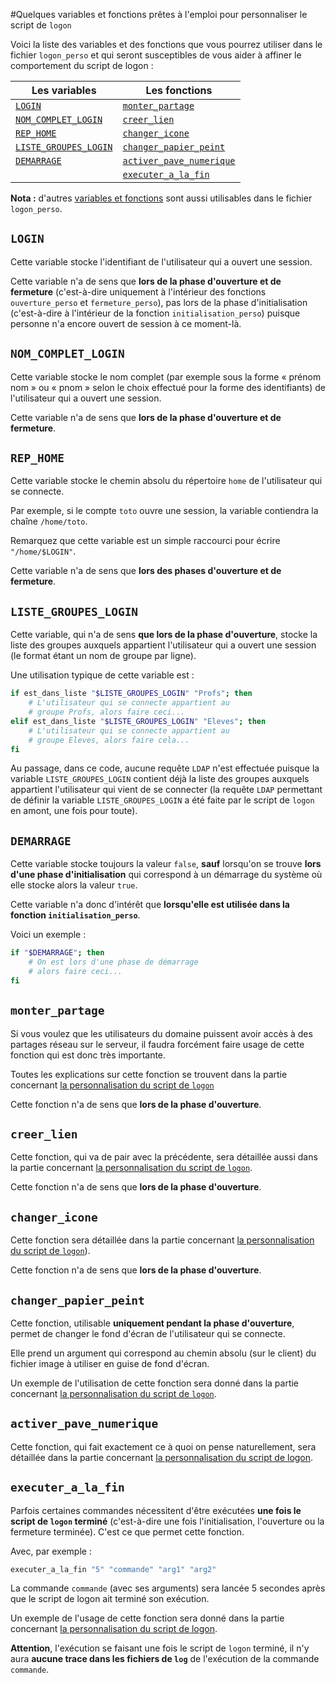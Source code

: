 #Quelques variables et fonctions prêtes à l'emploi pour personnaliser le script de `logon`

Voici la liste des variables et des fonctions que vous pourrez utiliser dans le fichier `logon_perso` et qui seront susceptibles de vous aider à affiner le comportement du script de logon :


 **Les variables**                                    | **Les fonctions**
------------------------------------------------------|--------------------------------------------------------
  [`LOGIN`](#login)                                   |  [`monter_partage`](#monter_partage)
  [`NOM_COMPLET_LOGIN`](#nom_complet_login)           |  [`creer_lien`](#creer_lien)
  [`REP_HOME`](#rep_home)                             |  [`changer_icone`](#changer_icone)
  [`LISTE_GROUPES_LOGIN`](#liste_groupes_login)       |  [`changer_papier_peint`](#changer_papier_peint)
  [`DEMARRAGE`](#demarrage)                           |  [`activer_pave_numerique`](#activer_pave_numerique)
                                                      |  [`executer_a_la_fin`](#executer_a_la_fin)

**Nota :** d'autres [variables et fonctions](variables_fonctions.md) sont aussi utilisables dans le fichier `logon_perso`.


## `LOGIN`

Cette variable stocke l'identifiant de l'utilisateur qui a ouvert une session.

Cette variable n'a de sens que **lors de la phase d'ouverture et de fermeture** (c'est-à-dire uniquement à l'intérieur des fonctions `ouverture_perso` et `fermeture_perso`), pas lors de la phase d'initialisation (c'est-à-dire à l'intérieur de la fonction `initialisation_perso`) puisque personne n'a encore ouvert de session à ce moment-là.


## `NOM_COMPLET_LOGIN`

Cette variable stocke le nom complet (par exemple sous la forme « prénom nom » ou « pnom » selon le choix effectué pour la forme des identifiants) de l'utilisateur qui a ouvert une session.

Cette variable n'a de sens que **lors de la phase d'ouverture et de fermeture**.


## `REP_HOME`

Cette variable stocke le chemin absolu du répertoire `home` de l'utilisateur qui se connecte.

Par exemple, si le compte `toto` ouvre une session, la variable contiendra la chaîne `/home/toto`.

Remarquez que cette variable est un simple raccourci pour écrire `"/home/$LOGIN"`.

Cette variable n'a de sens que **lors des phases d'ouverture et de fermeture**.


## `LISTE_GROUPES_LOGIN`

Cette variable, qui n'a de sens **que lors de la phase d'ouverture**, stocke la
liste des groupes auxquels appartient l'utilisateur qui a ouvert une session (le
format étant un nom de groupe par ligne).

Une utilisation typique de cette variable est :
```sh
if est_dans_liste "$LISTE_GROUPES_LOGIN" "Profs"; then
    # L'utilisateur qui se connecte appartient au
    # groupe Profs, alors faire ceci...
elif est_dans_liste "$LISTE_GROUPES_LOGIN" "Eleves"; then
    # L'utilisateur qui se connecte appartient au
    # groupe Eleves, alors faire cela...
fi
```

Au passage, dans ce code, aucune requête `LDAP` n'est effectuée puisque la
variable `LISTE_GROUPES_LOGIN` contient déjà la liste des groupes auxquels
appartient l'utilisateur qui vient de se connecter (la requête `LDAP` permettant de définir la variable `LISTE_GROUPES_LOGIN` a été faite par le script de `logon` en amont, une fois pour toute).


## `DEMARRAGE`

Cette variable stocke toujours la valeur `false`, **sauf** lorsqu'on se trouve **lors d'une phase d'initialisation** qui correspond à un démarrage du système où elle stocke alors la valeur `true`.

Cette variable n'a donc d'intérêt que **lorsqu'elle est utilisée dans la fonction `initialisation_perso`**.

Voici un exemple :
```sh
if "$DEMARRAGE"; then
    # On est lors d'une phase de démarrage
    # alors faire ceci...
fi
```


## `monter_partage`

Si vous voulez que les utilisateurs du domaine puissent avoir accès à des
partages réseau sur le serveur, il faudra forcément faire usage de cette fonction
qui est donc très importante.

Toutes les explications sur cette fonction se
trouvent dans la partie concernant [la personnalisation du script de `logon`](logon_perso.md#gestion-du-montage-des-partages-réseau) 

Cette fonction n'a de sens que **lors de la phase d'ouverture**.


## `creer_lien`

Cette fonction, qui va de pair avec la précédente, sera détaillée aussi
dans la partie concernant [la personnalisation du script de `logon`](logon_perso.md#la-fonction-creer_lien).

Cette fonction n'a de sens que **lors de la phase d'ouverture**.


## `changer_icone`

Cette fonction sera détaillée dans la partie concernant [la personnalisation du script de `logon`](logon_perso.md#changer-les-icônes-représentants-les-liens-pour-faire-plus-joli)).

Cette fonction n'a de sens que **lors de la phase d'ouverture**.


## `changer_papier_peint`

Cette fonction, utilisable **uniquement pendant la phase d'ouverture**, permet
de changer le fond d'écran de l'utilisateur qui se connecte.

Elle prend un argument qui correspond au chemin absolu (sur le client) du fichier image à
utiliser en guise de fond d'écran.

Un exemple de l'utilisation de cette fonction
sera donné dans la partie concernant [la personnalisation du script de `logon`](logon_perso.md#changer-le-papier-peint-en-fonction-des-utilisateurs).


## `activer_pave_numerique`

Cette fonction, qui fait exactement ce à quoi on pense naturellement, sera
détaillée dans la partie concernant [la personnalisation du script de logon](logon_perso.md#lactivation-du-pavé-numérique).


## `executer_a_la_fin`

Parfois certaines commandes nécessitent d'être exécutées **une fois le script de `logon` terminé** (c'est-à-dire une fois l'initialisation, l'ouverture ou la fermeture terminée). C'est ce que permet cette fonction.

Avec, par exemple :
```sh
executer_a_la_fin "5" "commande" "arg1" "arg2"
```
La commande `commande` (avec ses arguments) sera lancée 5 secondes après
que le script de logon ait terminé son exécution.

Un exemple de l'usage de cette fonction sera donné dans la partie concernant [la personnalisation du script de logon](logon_perso.md#incruster-un-message-sur-le-bureau-des-utilisateurs-pour-faire-classe).

**Attention**, l'exécution
se faisant une fois le script de `logon` terminé, il n'y aura **aucune trace dans les fichiers de `log`** de l'exécution de la commande `commande`.

